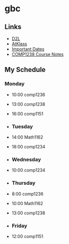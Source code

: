 # gbc
## Links
- [D2L](https://learn.georgebrown.ca)
- [AtKlass](https://app.atklass.com)
- [Important Dates](https://www.georgebrown.ca/current-students/important-dates?term=27246&category=131)
- [COMP1238 Course Notes](comp1238.md)

## My Schedule

### Monday
- 10:00 comp1236
- 13:00 comp1238
- 16:00 comp1151
  
- ### Tuesday
- 14:00 Math1162
- 18:00 comp1234

- ### Wednesday
- 10:00 comp1234

- ### Thursday
- 8:00 comp1236
- 10:00 Math1162
- 13:00 comp1238

- ### Friday
- 12:00 comp1151
